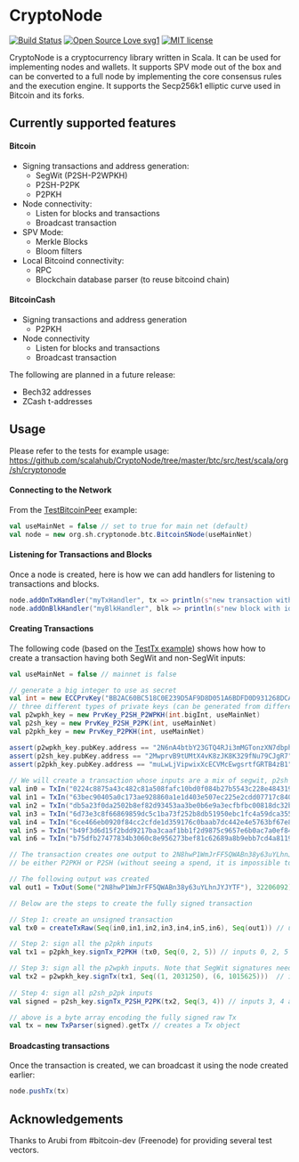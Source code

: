 # CryptoNode
[![Build Status](https://travis-ci.org/scalahub/CryptoNode.svg?branch=master)](https://travis-ci.org/scalahub/CryptoNode)
[![Open Source Love svg1](https://badges.frapsoft.com/os/v1/open-source.svg?v=103)](https://github.com/ellerbrock/open-source-badges/)
[![MIT license](https://img.shields.io/badge/License-MIT-blue.svg)](https://lbesson.mit-license.org/)

CryptoNode is a cryptocurrency library written in Scala. It can be used for implementing nodes and wallets. It supports SPV mode out of the box and can be converted to a full node by implementing the core consensus rules and the execution engine. It supports the Secp256k1 elliptic curve used in Bitcoin and its forks. 

## Currently supported features

#### Bitcoin

- Signing transactions and address generation:
  - SegWit (P2SH-P2WPKH) 
  - P2SH-P2PK
  - P2PKH
- Node connectivity:
  - Listen for blocks and transactions
  - Broadcast transaction
- SPV Mode: 
  - Merkle Blocks 
  - Bloom filters
- Local Bitcoind connectivity:
  - RPC
  - Blockchain database parser (to reuse bitcoind chain)

#### BitcoinCash 

- Signing transactions and address generation
  - P2PKH
- Node connectivity
  - Listen for blocks and transactions
  - Broadcast transaction

The following are planned in a future release:

- Bech32 addresses
- ZCash t-addresses

## Usage 
Please refer to the tests for example usage:
https://github.com/scalahub/CryptoNode/tree/master/btc/src/test/scala/org/sh/cryptonode
#### Connecting to the Network

From the [TestBitcoinPeer](
https://github.com/scalahub/CryptoNode/blob/master/btc/src/test/scala/org/sh/cryptonode/btc/TestBitcoinPeer.scala "TestBitcoinPeer") example: 
```scala
val useMainNet = false // set to true for main net (default)
val node = new org.sh.cryptonode.btc.BitcoinSNode(useMainNet)
```
#### Listening for Transactions and Blocks
Once a node is created, here is how we can add handlers for listening to transactions and blocks.
```scala
node.addOnTxHandler("myTxHandler", tx => println(s"new transaction with id $tx"))
node.addOnBlkHandler("myBlkHandler", blk => println(s"new block with id $blk"))
```
#### Creating Transactions

The following code (based on the [TestTx example](
https://github.com/scalahub/CryptoNode/blob/master/btc/src/test/scala/org/sh/cryptonode/TestTx.scala "TestTx example")) shows how how to create a transaction having both SegWit and non-SegWit inputs: 
```scala
val useMainNet = false // mainnet is false

// generate a big integer to use as secret 
val int = new ECCPrvKey("BB2AC60BC518C0E239D5AF9D8D051A6BDFD0D931268DCA70C59E5992", true)   // random key
// three different types of private keys (can be generated from different ints but we use the same below)
val p2wpkh_key = new PrvKey_P2SH_P2WPKH(int.bigInt, useMainNet) 
val p2sh_key = new PrvKey_P2SH_P2PK(int, useMainNet)
val p2pkh_key = new PrvKey_P2PKH(int, useMainNet)

assert(p2wpkh_key.pubKey.address == "2N6nA4btbY23GTQ4RJi3mMGTonzXN7dbphE") // (segwit)
assert(p2sh_key.pubKey.address == "2MwprvB9tUMtX4vK8zJK8K329fNu79CJgR7") // (p2sh)
assert(p2pkh_key.pubKey.address == "muLwLjVipwixXcECVMcEwgsrtfGRTB4zB1") // (p2pkh)
  
// We will create a transaction whose inputs are a mix of segwit, p2sh and p2pkh types. The inputs are below
val in0 = TxIn("0224c8875a43c482c81a508fafc10bd0f084b27b5543c228e48431985f321547", 0) // p2pkh
val in1 = TxIn("63bec90405a0c173ae928860a1e1d403e507ec225e2cdd07717c8408820d418b", 0) // segwit // 2031250 satoshis
val in2 = TxIn("db5a23f0da2502b8ef82d93453aa3be0b6e9a3ecfbfbc00818dc32b3c712d2d0", 0) // p2pkh
val in3 = TxIn("6d73e3c8f66869859dc5c1ba73f252b8db51950ebc1fc4a59dca3552a0085f9a", 0) // p2sh
val in4 = TxIn("6ce466eb0920f84cc2cfde1d359176c0baab7dc442e4e5763bf67e8fa96ee6a4", 0) // p2sh
val in5 = TxIn("b49f3d6d15f2bdd9217ba3caaf1bb1f2d9875c9657e6b0ac7a0ef841d486ad1d", 2) // p2pkh
val in6 = TxIn("b75dfb27477834b3060c8e956273bef81c62689a8b9ebb7cd4a8119508c2c798", 0) // segwit // 1015625 satoshis

// The transaction creates one output to 2N8hwP1WmJrFF5QWABn38y63uYLhnJYJYTF, which is a faucet address and may 
// be either P2PKH or P2SH (without seeing a spend, it is impossible to distinguish them)

// The following output was created
val out1 = TxOut(Some("2N8hwP1WmJrFF5QWABn38y63uYLhnJYJYTF"), 32206092) // total amount is slightly more than 32206092

// Below are the steps to create the fully signed transaction

// Step 1: create an unsigned transaction
val tx0 = createTxRaw(Seq(in0,in1,in2,in3,in4,in5,in6), Seq(out1)) // unsigned tx

// Step 2: sign all the p2pkh inputs
val tx1 = p2pkh_key.signTx_P2PKH (tx0, Seq(0, 2, 5)) // inputs 0, 2, 5 are P2PKH 

// Step 3: sign all the p2wpkh inputs. Note that SegWit signatures need the value in satoshis
val tx2 = p2wpkh_key.signTx(tx1, Seq((1, 2031250), (6, 1015625)))  // inputs 1, 6 are segwit. 
  
// Step 4: sign all p2sh_p2pk inputs
val signed = p2sh_key.signTx_P2SH_P2PK(tx2, Seq(3, 4)) // inputs 3, 4 are P2SH_P2PK 

// above is a byte array encoding the fully signed raw Tx
val tx = new TxParser(signed).getTx // creates a Tx object
```
#### Broadcasting transactions
Once the transaction is created, we can broadcast it using the node created earlier:  
```scala
node.pushTx(tx)
```


## Acknowledgements
Thanks to Arubi from #bitcoin-dev (Freenode) for providing several test vectors.

